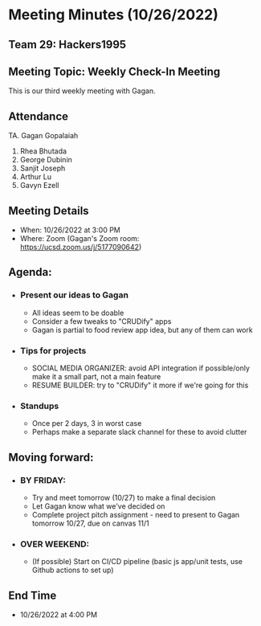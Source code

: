 # Meeting Minutes (10/26/2022)

## Team 29: Hackers1995

## Meeting Topic: Weekly Check-In Meeting

This is our third weekly meeting with Gagan.

## Attendance

TA. Gagan Gopalaiah

1. Rhea Bhutada
2. George Dubinin
3. Sanjit Joseph
4. Arthur Lu
5. Gavyn Ezell

## Meeting Details

-   When: 10/26/2022 at 3:00 PM
-   Where: Zoom (Gagan's Zoom room: https://ucsd.zoom.us/j/5177090642)

## Agenda:

-   ### Present our ideas to Gagan

    -   All ideas seem to be doable
    -   Consider a few tweaks to "CRUDify" apps
    -   Gagan is partial to food review app idea, but any of them can work

-   ### Tips for projects

    -   SOCIAL MEDIA ORGANIZER: avoid API integration if possible/only make it a small part, not a main feature
    -   RESUME BUILDER: try to "CRUDify" it more if we're going for this

-   ### Standups
    -   Once per 2 days, 3 in worst case
    -   Perhaps make a separate slack channel for these to avoid clutter

## Moving forward:

-   ### BY FRIDAY:

    -   Try and meet tomorrow (10/27) to make a final decision
    -   Let Gagan know what we've decided on
    -   Complete project pitch assignment - need to present to Gagan tomorrow 10/27, due on canvas 11/1

-   ### OVER WEEKEND:
    -   (If possible) Start on CI/CD pipeline (basic js app/unit tests, use Github actions to set up)

## End Time

-   10/26/2022 at 4:00 PM
